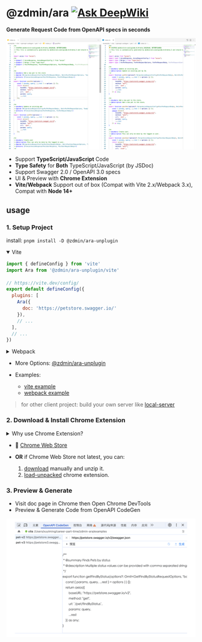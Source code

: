 # @zdmin/ara [![Ask DeepWiki](https://deepwiki.com/badge.svg)](https://deepwiki.com/zdminjs/ara)

**Generate Request Code from OpenAPI specs in seconds**

![TS/JS Code Gen](./docs/images/screenshot-generate-code.png)

- Support **​​TypeScript/JavaScript** Code
- **Type Safety​​** for **Both** TypeScript/JavaScript (by JSDoc)
- Support Swagger 2.0 / OpenAPI 3.0 specs
- UI & Preview with **Chrome Extension**
- **​​Vite/Webpack** Support out of box (Compat with Vite 2.x/Webpack 3.x), Compat with **Node 14+**

## usage

### 1. Setup Project

install: `pnpm install -D @zdmin/ara-unplugin`

<details open>

<summary>Vite</summary>

```js
import { defineConfig } from 'vite'
import Ara from '@zdmin/ara-unplugin/vite'

// https://vite.dev/config/
export default defineConfig({
  plugins: [
    Ara({
      doc: 'https://petstore.swagger.io/'
    }),
    // ...
  ],
  // ...
})
```

</details>

<details>

<summary>Webpack</summary>

```js
import Ara from '@zdmin/ara-unplugin/webpack'

export default {
  plugins: [
    Ara({
      doc: 'https://petstore.swagger.io/'
    }),
    // ...
  ],
  // ...
};
```

</details>

- More Options: [@zdmin/ara-unplugin](./packages/unplugin/README.md)

- Examples: 
  - [vite example](./examples/vite)
  - [webpack example](./examples/webpack)

> for other client project: build your own server like [local-server](./packages/local-server/)

### 2. Download & Install Chrome Extension

<details>

<summary>Why use Chrome Extension?</summary>

Since openapi docs behind some auth in common, we use Chrome Extension for getting openapi docs data seamlessly.

</details>

- 🚀 [Chrome Web Store](https://chromewebstore.google.com/detail/openapi-codegen/fjncpcopojccenmapbhicjcgeiabojli)

- **OR** if Chrome Web Store not latest, you can: 
  1. [download](https://cdn.jsdelivr.net/npm/@zdmin/ara-chrome-extension) manually and unzip it.
  2. [load-unpacked](https://developer.chrome.com/docs/extensions/get-started/tutorial/hello-world#load-unpacked) chrome extension.

### 3. Preview & Generate

- Visit doc page in Chrome then Open Chrome DevTools
- Preview & Generate Code from OpenAPI CodeGen

![Preview & Generate Code in Chrome DevTools](./docs/images/screenshot-preview.png)

